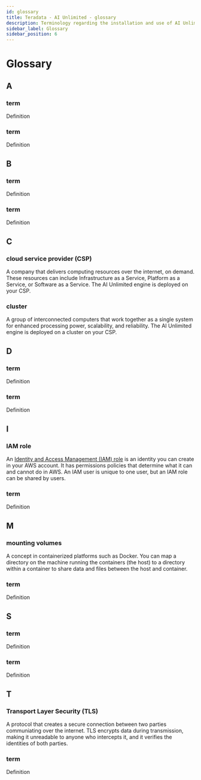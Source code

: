 ```yaml
---
id: glossary
title: Teradata - AI Unlimited - glossary
description: Terminology regarding the installation and use of AI Unlimited.
sidebar_label: Glossary
sidebar_position: 6
---
```


# Glossary

## A <a id="a"></a>

### term

Definition

### term

Definition



## B <a id="b"></a>

### term

Definition

### term

Definition



## C <a id="c"></a>

<a id="glo-csp"></a>

### cloud service provider (CSP) 

A company that delivers computing resources over the internet, on demand. These resources can include Infrastructure as a Service, Platform as a Service, or Software as a Service. The AI Unlimited engine is deployed on your CSP.

<a id="glo-cluster"></a>
### cluster

A group of interconnected computers that work together as a single system for enhanced processing power, scalability, and reliability. The AI Unlimited engine is deployed on a cluster on your CSP.


## D <a id="d"></a>

### term

Definition

### term

Definition

## I <a id="i"></a>

### IAM role

An [Identity and Access Management (IAM) role](https://docs.aws.amazon.com/IAM/latest/UserGuide/id_roles.html) is an identity you can create in your AWS account. It has permissions policies that determine what it can and cannot do in AWS. An IAM user is unique to one user, but an IAM role can be shared by users.

### term

Definition

 
## M<a id="m"></a>

### mounting volumes <a id="glo-mounting-volumes"></a>

A concept in containerized platforms such as Docker. You can map a directory on the machine running the containers (the host) to a directory within a container to share data and files between the host and container.

### term

Definition



## S <a id="s"></a>

### term

Definition

### term

Definition


## T <a id="s"></a>

### Transport Layer Security (TLS) <a id="glo-tls"></a>

A protocol that creates a secure connection between two parties communiating over the internet. TLS encrypts data during transmission, making it unreadable to anyone who intercepts it, and it verifies the identities of both parties. 

### term

Definition